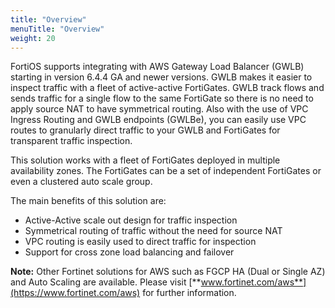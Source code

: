 ```yaml
---
title: "Overview"
menuTitle: "Overview"
weight: 20
---
```


FortiOS supports integrating with AWS Gateway Load Balancer (GWLB) starting in version 6.4.4 GA and newer versions.  GWLB makes it easier to inspect traffic with a fleet of active-active FortiGates.  GWLB track flows and sends traffic for a single flow to the same FortiGate so there is no need to apply source NAT to have symmetrical routing.  Also with the use of VPC Ingress Routing and GWLB endpoints (GWLBe), you can easily use VPC routes to granularly direct traffic to your GWLB and FortiGates for transparent traffic inspection.

This solution works with a fleet of FortiGates deployed in multiple availability zones.  The FortiGates can be a set of independent FortiGates or even a clustered auto scale group.

The main benefits of this solution are:
  - Active-Active scale out design for traffic inspection
  - Symmetrical routing of traffic without the need for source NAT
  - VPC routing is easily used to direct traffic for inspection
  - Support for cross zone load balancing and failover

**Note:**  Other Fortinet solutions for AWS such as FGCP HA (Dual or Single AZ) and Auto Scaling are available.  Please visit [**www.fortinet.com/aws**](https://www.fortinet.com/aws) for further information.